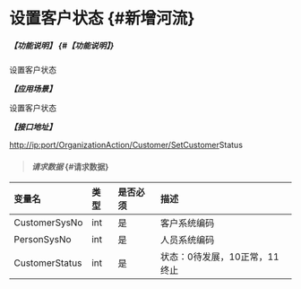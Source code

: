 # 设置客户状态 {#新增河流}

##### _【功能说明】_ {#【功能说明】}

设置客户状态

_**【应用场景】**_

设置客户状态

_**【接口地址】**_

[http://ip:port/OrganizationAction/Customer/SetCustomer](http://ip:port/OrganizationAction/Customer/AddCustomer)Status

> #### _请求数据_ {#请求数据}

| 变量名 | 类型 | 是否必须 | 描述 |
| :--- | :--- | :--- | :--- |
| CustomerSysNo | int | 是 | 客户系统编码 |
| PersonSysNo | int | 是 | 人员系统编码 |
| CustomerStatus | int | 是 | 状态：0待发展，10正常，11终止 |



